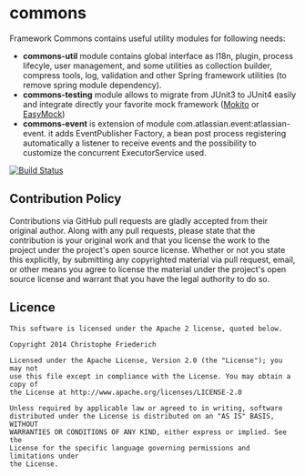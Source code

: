 commons
=======

Framework Commons contains useful utility modules for following needs:
* **commons-util** module contains global interface as I18n, plugin, process lifecyle, user management, and some utilities as collection builder, compress tools, log, validation and other Spring framework utilities (to remove spring module dependency).
* **commons-testing** module allows to migrate from JUnit3 to JUnit4 easily and integrate directly your favorite mock framework ([Mokito](https://code.google.com/p/mockito/) or [EasyMock](http://easymock.org))
*  **commons-event** is extension of module com.atlassian.event:atlassian-event. it adds EventPublisher Factory, a bean post process registering automatically a listener to receive events and the possibility to customize the concurrent ExecutorService used.


[![Build Status](https://travis-ci.org/devacfr/commons.png)](https://travis-ci.org/devacfr/commons)


## Contribution Policy

Contributions via GitHub pull requests are gladly accepted from their original author.
Along with any pull requests, please state that the contribution is your original work and 
that you license the work to the project under the project's open source license.
Whether or not you state this explicitly, by submitting any copyrighted material via pull request, 
email, or other means you agree to license the material under the project's open source license and 
warrant that you have the legal authority to do so.

## Licence

	This software is licensed under the Apache 2 license, quoted below.
	
	Copyright 2014 Christophe Friederich
	
	Licensed under the Apache License, Version 2.0 (the "License"); you may not
	use this file except in compliance with the License. You may obtain a copy of
	the License at http://www.apache.org/licenses/LICENSE-2.0
	
	Unless required by applicable law or agreed to in writing, software
	distributed under the License is distributed on an "AS IS" BASIS, WITHOUT
	WARRANTIES OR CONDITIONS OF ANY KIND, either express or implied. See the
	License for the specific language governing permissions and limitations under
	the License.
